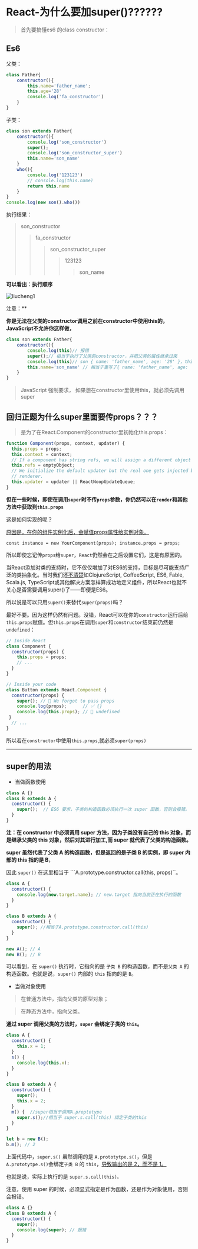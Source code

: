 # React-为什么要加super()??????

> 首先要搞懂es6 的class constructor：

## Es6

父类：

```js
class Father{
    constructor(){
        this.name='father_name';
        this.age='28'
        console.log('fa_constructor')
    }
}
```

子类：

```js
class son extends Father{
    constructor(){
        console.log('son_constructor')
        super();
        console.log('son_constructor_super')
        this.name='son_name'
    }
    who(){
        console.log('123123')
        // console.log(this.name)
        return this.name
    }
}
console.log(new son().who())
```

执行结果：

>son_constructor
>
>>fa_constructor
>>
>>>son_constructor_super
>>>
>>>> 123123
>>>>
>>>> > son_name

**可以看出：执行顺序**

<!-- ```flow
st=>start: 子类的constructor触发
op=>operation:  super()触发父类的constructor
op1=>operation:  父类的constructor执行完成
op2=>operation:  who()
sub1=>subroutine: son_constructor
sub2=>subroutine: fa_constructor
sub3=>subroutine: son_constructor_super
sub4=>subroutine: 123123
sub5=>subroutine: son_name
e=>end
st(left)->sub1->op(right)->sub2->op1(left)->sub3->op2(right)->sub4->sub5(right)->e->
``` -->

![liucheng1](https://github.com/MyPrototypeWhat/take-down/blob/master/liucheng1.png)

注意：**

**你是无法在父类的constructor调用之前在constructor中使用this的，JavaScript不允许你这样做，**

```js
class son extends Father{
    constructor(){
        console.log(this)// 报错
        super();// 相当于执行了父类的constructor，并把父类的属性继承过来 
        console.log(this)// son { name: 'father_name', age: '28' }，this指向是子类 但是属性是由父类继承过来的
        this.name='son_name' // 相当于重写了{ name: 'father_name', age: '28' }中的name
    }
}
```



> JavaScript 强制要求， 如果想在constructor里使用this，就必须先调用super

## 回归正题为什么super里面要传props？？？

> 是为了在React.Component的constructor里初始化this.props：

```js
function Component(props, context, updater) {
  this.props = props;
  this.context = context;
  // If a component has string refs, we will assign a different object later.
  this.refs = emptyObject;
  // We initialize the default updater but the real one gets injected by the
  // renderer.
  this.updater = updater || ReactNoopUpdateQueue;
}
```

**但在一些时候，即使在调用`super`时不传`props`参数，你仍然可以在`render`和其他方法中获取到`this.props`**

这是如何实现的呢？

<u>原因是，在你的组件实例化后，会赋值props属性给实例对象。</u>

`const instance = new YourComponent(props); instance.props = props; `

所以即使忘记传`props`给`super`，`React`仍然会在之后设置它们，这是有原因的。

当React添加对类的支持时，它不仅仅增加了对ES6的支持，目标是尽可能支持广泛的类抽象化。当时我们还[不清楚](https://link.juejin.im?target=https%3A%2F%2Freactjs.org%2Fblog%2F2015%2F01%2F27%2Freact-v0.13.0-beta-1.html%23other-languages)如ClojureScript, CoffeeScript, ES6, Fable, Scala.js, TypeScript或其他解决方案怎样算成功地定义组件，所以React也就不关心是否需要调用super()了——即便是ES6。

所以说是可以只用`super()`来替代`super(props)`吗？

最好不要。因为这样仍然有问题。没错，React可以在你的`constructor`运行后给`this.props`赋值。但`this.props`在调用`super`和`constructor`结束前仍然是`undefined`：

```jsx
// Inside React
class Component {
  constructor(props) {
    this.props = props;
    // ...
  }
}

// Inside your code
class Button extends React.Component {
  constructor(props) {
    super(); // 😬 We forgot to pass props
    console.log(props);      // ✅ {}
    console.log(this.props); // 😬 undefined 
 }
  // ...
}
```

所以若在`constructor`中使用`this.props`,就必须`super(props)`

---

## super的用法

- 当做函数使用

```js
class A {}
class B extends A {
  constructor() {
    super();  // ES6 要求，子类的构造函数必须执行一次 super 函数，否则会报错。
  }
}
```

**注：在 constructor 中必须调用 super 方法，因为子类没有自己的 this 对象，而是继承父类的 this 对象，然后对其进行加工,而 super 就代表了父类的构造函数。**

**super 虽然代表了父类 A 的构造函数，但是返回的是子类 B 的实例，即 super 内部的 this 指的是 B**，

因此 `super()` 在这里相当于 ```A.prototype.constructor.call(this, props)``。

```js
class A {
  constructor() {
    console.log(new.target.name); // new.target 指向当前正在执行的函数
  }
}

class B extends A {
  constructor() {
    super(); //相当于A.prototype.constructor.call(this)
  }
}

new A(); // A
new B(); // B
```

可以看到，在 `super()` 执行时，它指向的是 `子类 B` 的构造函数，而不是`父类 A` 的构造函数。也就是说，`super()` 内部的 `this` 指向的是 `B`。

- 当做对象使用

> 在普通方法中，指向父类的原型对象；

> 在静态方法中，指向父类。

**通过 super 调用父类的方法时，`super` 会绑定子类的 `this`。**

```js
class A {
  constructor() {
    this.x = 1;
  }
  s() {
    console.log(this.x);
  }
}

class B extends A {
  constructor() {
    super();
    this.x = 2;
  }
  m() {  //super相当于调用A.proptotype
    super.s();//相当于 super.s.call(this) 绑定子类的this
  }
}

let b = new B();
b.m(); // 2
```

上面代码中，`super.s()` 虽然调用的是 `A.prototytpe.s()`，但是 `A.prototytpe.s()`会绑定`子类 B` 的 `this`，<u>导致输出的是 2，而不是 1。</u>

也就是说，实际上执行的是 `super.s.call(this)。`

注意，使用 super 的时候，必须显式指定是作为函数，还是作为对象使用，否则会报错。

```js
class A {}
class B extends A {
  constructor() {
    super();
    console.log(super); // 报错
  }
}
```

